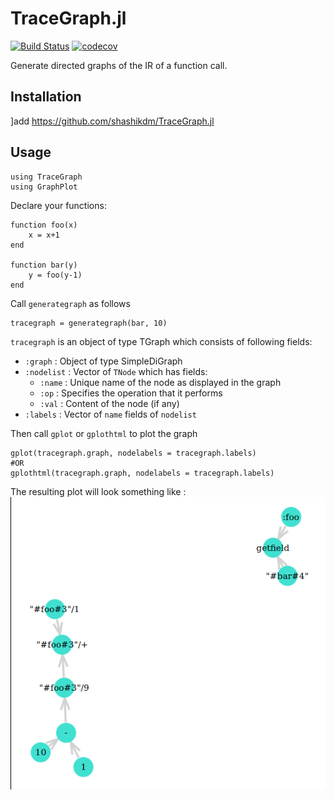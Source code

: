 # TraceGraph.jl
[![Build Status](https://travis-ci.com/shashikdm/TraceGraph.jl.svg?branch=master)](https://travis-ci.com/shashikdm/TraceGraph.jl) [![codecov](https://codecov.io/gh/shashikdm/TraceGraph.jl/branch/master/graph/badge.svg)](https://codecov.io/gh/shashikdm/TraceGraph.jl)

Generate directed graphs of the IR of a function call.

## Installation
]add https://github.com/shashikdm/TraceGraph.jl
## Usage
```
using TraceGraph
using GraphPlot
```
Declare your functions:
```
function foo(x)
    x = x+1
end

function bar(y)
    y = foo(y-1)
end
```
Call `generategraph` as follows
```
tracegraph = generategraph(bar, 10)
```
`tracegraph` is an object of type TGraph which consists of following fields:  
- `:graph` : Object of type SimpleDiGraph
- `:nodelist` : Vector of `TNode` which has fields:
    - `:name` : Unique name of the node as displayed in the graph
    - `:op` : Specifies the operation that it performs
    - `:val` : Content of the node (if any)
- `:labels` : Vector of `name` fields of `nodelist`

Then call `gplot` or `gplothtml` to plot the graph
```
gplot(tracegraph.graph, nodelabels = tracegraph.labels)
#OR
gplothtml(tracegraph.graph, nodelabels = tracegraph.labels)
```
The resulting plot will look something like :  
![foobargraph](https://raw.githubusercontent.com/shashikdm/TraceGraph.jl/de19aa12d31b70a684ba271d0c76b1e6be641bcb/foobargraph.png)
